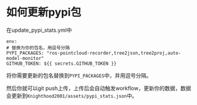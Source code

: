 # 如何更新pypi包
在update_pypi_stats.yml中
```shell
env:
# 替换为你的包名，用逗号分隔
PYPI_PACKAGES: "ros-pointcloud-recorder,tree2json,tree2proj,auto-model-monitor"
GITHUB_TOKEN: ${{ secrets.GITHUB_TOKEN }}
```
将你需要更新的包名替换到`PYPI_PACKAGES`中，并用逗号分隔。

然后你就可以git push上传，上传后会自动触发workflow，更新你的数据，数据会更新到`Knighthood2001/assets/pypi_stats.json`中。
